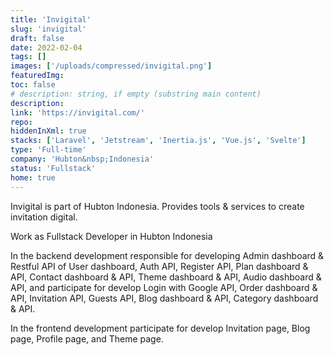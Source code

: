 ```yaml
---
title: 'Invigital'
slug: 'invigital'
draft: false
date: 2022-02-04
tags: []
images: ['/uploads/compressed/invigital.png']
featuredImg:
toc: false
# description: string, if empty (substring main content)
description:
link: 'https://invigital.com/'
repo:
hiddenInXml: true
stacks: ['Laravel', 'Jetstream', 'Inertia.js', 'Vue.js', 'Svelte']
type: 'Full-time'
company: 'Hubton&nbsp;Indonesia'
status: 'Fullstack'
home: true
---
```


Invigital is part of Hubton Indonesia. Provides tools & services to create invitation digital.

Work as Fullstack Developer in Hubton Indonesia

In the backend development responsible for developing Admin dashboard & Restful API of User dashboard, Auth API, Register API, Plan dashboard & API, Contact dashboard & API, Theme dashboard & API, Audio dashboard & API, and participate for develop Login with Google API, Order dashboard & API, Invitation API, Guests API, Blog dashboard & API, Category dashboard & API.

In the frontend development participate for develop Invitation page, Blog page, Profile page, and Theme page.
